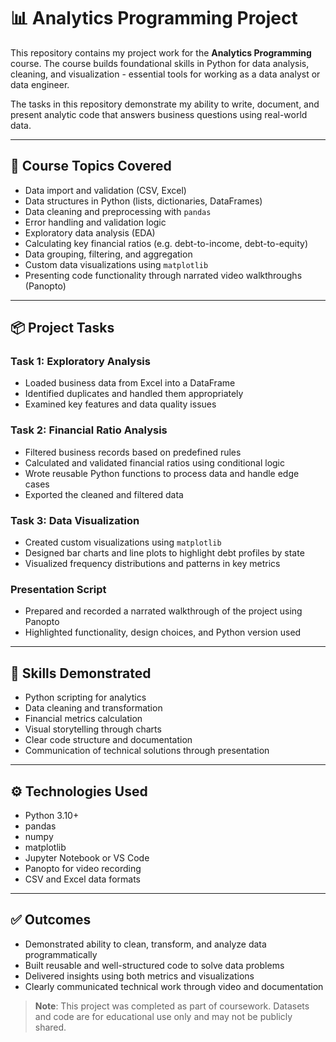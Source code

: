 # 📊 Analytics Programming Project

This repository contains my project work for the **Analytics Programming** course. The course builds foundational skills in Python for data analysis, cleaning, and visualization - essential tools for working as a data analyst or data engineer.

The tasks in this repository demonstrate my ability to write, document, and present analytic code that answers business questions using real-world data.

---

## 🧩 Course Topics Covered

- Data import and validation (CSV, Excel)
- Data structures in Python (lists, dictionaries, DataFrames)
- Data cleaning and preprocessing with `pandas`
- Error handling and validation logic
- Exploratory data analysis (EDA)
- Calculating key financial ratios (e.g. debt-to-income, debt-to-equity)
- Data grouping, filtering, and aggregation
- Custom data visualizations using `matplotlib`
- Presenting code functionality through narrated video walkthroughs (Panopto)

---

## 📦 Project Tasks

### Task 1: Exploratory Analysis

- Loaded business data from Excel into a DataFrame
- Identified duplicates and handled them appropriately
- Examined key features and data quality issues

### Task 2: Financial Ratio Analysis

- Filtered business records based on predefined rules
- Calculated and validated financial ratios using conditional logic
- Wrote reusable Python functions to process data and handle edge cases
- Exported the cleaned and filtered data

### Task 3: Data Visualization

- Created custom visualizations using `matplotlib`
- Designed bar charts and line plots to highlight debt profiles by state
- Visualized frequency distributions and patterns in key metrics

### Presentation Script

- Prepared and recorded a narrated walkthrough of the project using Panopto
- Highlighted functionality, design choices, and Python version used

---

## 🧭 Skills Demonstrated

- Python scripting for analytics
- Data cleaning and transformation
- Financial metrics calculation
- Visual storytelling through charts
- Clear code structure and documentation
- Communication of technical solutions through presentation

---

## ⚙️ Technologies Used

- Python 3.10+
- pandas
- numpy
- matplotlib
- Jupyter Notebook or VS Code
- Panopto for video recording
- CSV and Excel data formats

---

## ✅ Outcomes

- Demonstrated ability to clean, transform, and analyze data programmatically
- Built reusable and well-structured code to solve data problems
- Delivered insights using both metrics and visualizations
- Clearly communicated technical work through video and documentation

> **Note**: This project was completed as part of coursework. Datasets and code are for educational use only and may not be publicly shared.
